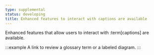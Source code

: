 ```yaml
---
type: supplemental
status: developing
title: Enhanced features to interact with captions are available
---
```


Enhanced features that allow users to interact with :term[captions] are available.

:::example
A link to review a glossary term or a labeled diagram.
:::